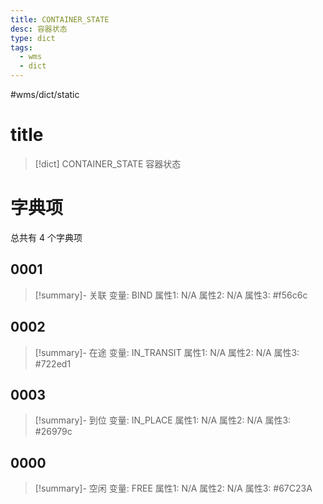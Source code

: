 ```yaml
---
title: CONTAINER_STATE
desc: 容器状态
type: dict
tags:
  - wms
  - dict
---
```

#wms/dict/static

# title
>[!dict] CONTAINER_STATE
> 容器状态

# 字典项
总共有 4 个字典项
## 0001
>[!summary]- 关联
>变量: BIND
>属性1: N/A
>属性2: N/A
>属性3: \#f56c6c

## 0002
>[!summary]- 在途
>变量: IN_TRANSIT
>属性1: N/A
>属性2: N/A
>属性3: \#722ed1

## 0003
>[!summary]- 到位
>变量: IN_PLACE
>属性1: N/A
>属性2: N/A
>属性3: \#26979c

## 0000
>[!summary]- 空闲
>变量: FREE
>属性1: N/A
>属性2: N/A
>属性3: \#67C23A
